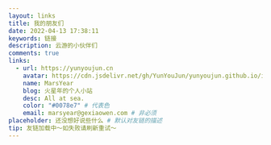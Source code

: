 ```yaml
---
layout: links
title: 我的朋友们
date: 2022-04-13 17:38:11
keywords: 链接
description: 云游的小伙伴们
comments: true
links:
  - url: https://yunyoujun.cn
    avatar: https://cdn.jsdelivr.net/gh/YunYouJun/yunyoujun.github.io/images/avatar.jpg
    name: MarsYear
    blog: 火星年的个人小站
    desc: All at sea.
    color: "#0078e7" # 代表色
    email: marsyear@gexiaowen.com # 非必须
placeholder: 还没想好说些什么 # 默认对友链的描述
tip: 友链加载中～如失败请刷新重试～
---
```

